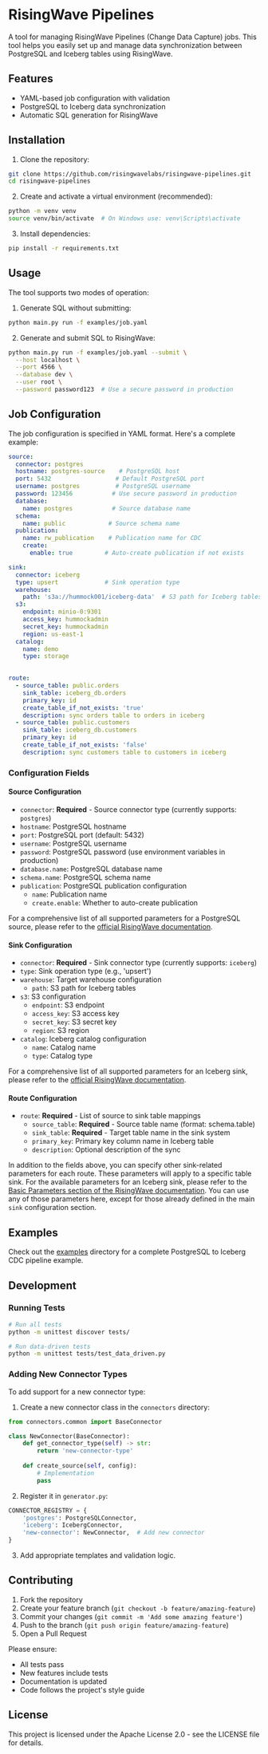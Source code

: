 # RisingWave Pipelines

A tool for managing RisingWave Pipelines (Change Data Capture) jobs. This tool helps you easily set up and manage data synchronization between PostgreSQL and Iceberg tables using RisingWave.

## Features

- YAML-based job configuration with validation
- PostgreSQL to Iceberg data synchronization
- Automatic SQL generation for RisingWave

## Installation

1. Clone the repository:
```bash
git clone https://github.com/risingwavelabs/risingwave-pipelines.git
cd risingwave-pipelines
```

2. Create and activate a virtual environment (recommended):
```bash
python -m venv venv
source venv/bin/activate  # On Windows use: venv\Scripts\activate
```

3. Install dependencies:
```bash
pip install -r requirements.txt
```

## Usage

The tool supports two modes of operation:

1. Generate SQL without submitting:
```bash
python main.py run -f examples/job.yaml
```

2. Generate and submit SQL to RisingWave:
```bash
python main.py run -f examples/job.yaml --submit \
  --host localhost \
  --port 4566 \
  --database dev \
  --user root \
  --password password123  # Use a secure password in production
```

## Job Configuration

The job configuration is specified in YAML format. Here's a complete example:

```yaml
source:
  connector: postgres
  hostname: postgres-source    # PostgreSQL host
  port: 5432                  # Default PostgreSQL port
  username: postgres          # PostgreSQL username
  password: 123456           # Use secure password in production
  database:
    name: postgres           # Source database name
  schema:
    name: public            # Source schema name
  publication:
    name: rw_publication    # Publication name for CDC
    create:
      enable: true         # Auto-create publication if not exists

sink:
  connector: iceberg
  type: upsert             # Sink operation type
  warehouse:
    path: 's3a://hummock001/iceberg-data'  # S3 path for Iceberg tables
  s3:
    endpoint: minio-0:9301
    access_key: hummockadmin
    secret_key: hummockadmin
    region: us-east-1
  catalog:
    name: demo
    type: storage
  

route:
  - source_table: public.orders
    sink_table: iceberg_db.orders
    primary_key: id
    create_table_if_not_exists: 'true'
    description: sync orders table to orders in iceberg
  - source_table: public.customers
    sink_table: iceberg_db.customers
    primary_key: id
    create_table_if_not_exists: 'false'
    description: sync customers table to customers in iceberg
```

### Configuration Fields

#### Source Configuration
- `connector`: **Required** - Source connector type (currently supports: `postgres`)
- `hostname`: PostgreSQL hostname
- `port`: PostgreSQL port (default: 5432)
- `username`: PostgreSQL username
- `password`: PostgreSQL password (use environment variables in production)
- `database.name`: PostgreSQL database name
- `schema.name`: PostgreSQL schema name
- `publication`: PostgreSQL publication configuration
  - `name`: Publication name
  - `create.enable`: Whether to auto-create publication

For a comprehensive list of all supported parameters for a PostgreSQL source, please refer to the [official RisingWave documentation](https://docs.risingwave.com/ingestion/sources/pg-cdc-config#connector-parameters).

#### Sink Configuration
- `connector`: **Required** - Sink connector type (currently supports: `iceberg`)
- `type`: Sink operation type (e.g., 'upsert')
- `warehouse`: Target warehouse configuration
  - `path`: S3 path for Iceberg tables
- `s3`: S3 configuration
  - `endpoint`: S3 endpoint
  - `access_key`: S3 access key
  - `secret_key`: S3 secret key
  - `region`: S3 region
- `catalog`: Iceberg catalog configuration
  - `name`: Catalog name
  - `type`: Catalog type

For a comprehensive list of all supported parameters for an Iceberg sink, please refer to the [official RisingWave documentation](https://docs.risingwave.com/sql/commands/sql-create-connection#click-to-see-all-supported-properties-for-iceberg-connection).

#### Route Configuration
- `route`: **Required** - List of source to sink table mappings
  - `source_table`: **Required** - Source table name (format: schema.table)
  - `sink_table`: **Required** - Target table name in the sink system
  - `primary_key`: Primary key column name in Iceberg table
  - `description`: Optional description of the sync

In addition to the fields above, you can specify other sink-related parameters for each route. These parameters will apply to a specific table sink. For the available parameters for an Iceberg sink, please refer to the [Basic Parameters section of the RisingWave documentation](https://docs.risingwave.com/integrations/destinations/apache-iceberg#basic-parameters). You can use any of those parameters here, except for those already defined in the main `sink` configuration section.

## Examples

Check out the [examples](examples) directory for a complete PostgreSQL to Iceberg CDC pipeline example.

## Development

### Running Tests

```bash
# Run all tests
python -m unittest discover tests/

# Run data-driven tests
python -m unittest tests/test_data_driven.py
```

### Adding New Connector Types

To add support for a new connector type:

1. Create a new connector class in the `connectors` directory:
```python
from connectors.common import BaseConnector

class NewConnector(BaseConnector):
    def get_connector_type(self) -> str:
        return 'new-connector-type'
    
    def create_source(self, config):
        # Implementation
        pass
```

2. Register it in `generator.py`:
```python
CONNECTOR_REGISTRY = {
    'postgres': PostgreSQLConnector,
    'iceberg': IcebergConnector,
    'new-connector': NewConnector,  # Add new connector
}
```

3. Add appropriate templates and validation logic.

## Contributing

1. Fork the repository
2. Create your feature branch (`git checkout -b feature/amazing-feature`)
3. Commit your changes (`git commit -m 'Add some amazing feature'`)
4. Push to the branch (`git push origin feature/amazing-feature`)
5. Open a Pull Request

Please ensure:
- All tests pass
- New features include tests
- Documentation is updated
- Code follows the project's style guide

## License

This project is licensed under the Apache License 2.0 - see the LICENSE file for details.
